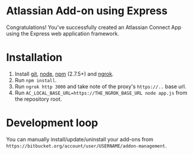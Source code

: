 # Atlassian Add-on using Express

Congratulations! You've successfully created an Atlassian Connect App using
the Express web application framework.

# Installation

1. Install [git], [node], [npm] \(2.7.5+) and [ngrok].
2. Run `npm install`.
3. Run `ngrok http 3000` and take note of the proxy's `https://..` base url.
4. Run `AC_LOCAL_BASE_URL=https://THE_NGROK_BASE_URL node app.js` from the
repository root.

# Development loop

You can manually install/update/uninstall your add-ons from
`https://bitbucket.org/account/user/USERNAME/addon-management`.

[git]: http://git-scm.com/
[node]: https://nodejs.org/
[npm]: https://github.com/npm/npm#super-easy-install
[ngrok]: https://ngrok.com/

